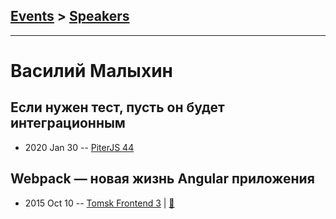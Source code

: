 ## [Events](../README.md) > [Speakers](../speakers.md)
---

# Василий Малыхин

## Если нужен тест, пусть он будет интеграционным
- 2020 Jan 30 -- [PiterJS 44](https://youtu.be/IEZmQCJFOog?t=4102)    
## Webpack — новая жизнь Angular приложения
- 2015 Oct 10 -- [Tomsk Frontend 3](http://www.youtube.com/watch?v=x9j_9weuDjU)  | [:notebook:](https://github.com/ifaced/tomsk-front-end-meetup/blob/master/2015.10.10-webpack-docker-webrtc/angular-webpack.pdf)  

